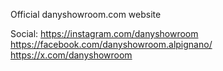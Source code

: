 Official danyshowroom.com website

Social:
https://instagram.com/danyshowroom
https://facebook.com/danyshowroom.alpignano/
https://x.com/danyshowroom